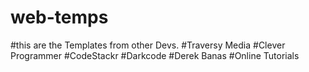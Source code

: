# web-temps
#this are the Templates from other Devs.
#Traversy Media
#Clever Programmer
#CodeStackr
#Darkcode
#Derek Banas
#Online Tutorials
